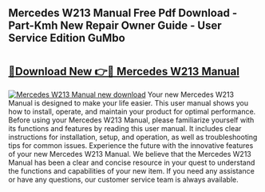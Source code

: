 ## Mercedes W213 Manual Free Pdf Download - Part-Kmh New Repair Owner Guide - User Service Edition GuMbo

# <h2><a href="http://cf25281.oget.top/?id=Mercedes+W213+Manual">🔗Download New 👉🔴 Mercedes W213 Manual</a></h2>

[![Mercedes W213 Manual new download](https://i.imgur.com/5g1atiW.png)](http://cf25281.oget.top/?id=Mercedes+W213+Manual)
Your new Mercedes W213 Manual is designed to make your life easier. This user manual shows you how to install, operate, and maintain your product for optimal performance. Before using your Mercedes W213 Manual, please familiarize yourself with its functions and features by reading this user manual. It includes clear instructions for installation, setup, and operation, as well as troubleshooting tips for common issues. Experience the future with the innovative features of your new Mercedes W213 Manual. We believe that the Mercedes W213 Manual has been a clear and concise resource in your quest to understand the functions and capabilities of your new item. If you need any assistance or have any questions, our customer service team is always available.
